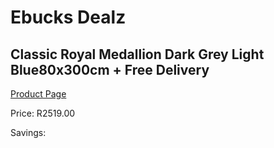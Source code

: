 
# Ebucks Dealz
## Classic Royal Medallion Dark Grey Light Blue80x300cm + Free Delivery
[Product Page](https://www.ebucks.com/web/shop/productSelected.do?prodId=1210600270&catId=1209942441)

Price: R2519.00

Savings: 


	
